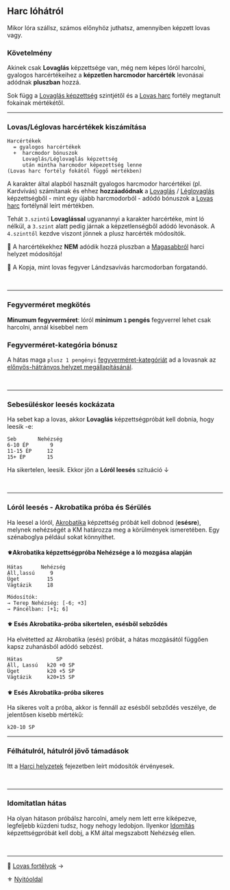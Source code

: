 ## Harc lóhátról

Mikor lóra szállsz, számos előnyhöz juthatsz, amennyiben képzett lovas vagy.

### Követelmény

Akinek csak **Lovaglás** képzettsége van, még nem képes lóról harcolni, gyalogos harcértékeihez a **képzetlen harcmodor harcérték** levonásai adódnak **pluszban** hozzá.

Sok függ a [Lovaglás képzettség](kepzettsegek.szekunder/lovaglas.md) szintjétől és a [Lovas harc](fortelyok.harci/lovas_harc.md) fortély megtanult fokainak mértékétől.

---
### Lovas/Léglovas harcértékek kiszámítása

```
Harcértékek
  = gyalogos harcértékek
  +  harcmodor bónuszok
     Lovaglás/Léglovaglás képzettség
     után mintha harcmodor képezettség lenne
(Lovas harc fortély fokától függő mértékben)
```

A karakter által alapból használt gyalogos harcmodor harcértékei (pl. Kardvívás) számítanak és ehhez **hozzáadódnak** a [Lovaglás](kepzettsegek.szekunder/lovaglas.md) / [Léglovaglás](kepzettsegek.szekunder/leglovaglas.md) képzettségből - mint egy újabb harcmodorból - adódó bónuszok a [Lovas harc](fortelyok.harci/lovas_harc.md) fortélynál leírt mértékben.

Tehát `3.szintű` **Lovaglással** ugyanannyi a karakter harcértéke, mint ló nélkül, a `3.szint` alatt pedig járnak a képzetlenségből adódó levonások. A `4.szinttől` kezdve viszont jönnek a plusz harcérték módosítók.

🔆 A harcértékekhez **NEM** adódik hozzá pluszban a [Magasabbról](065_01_harci_helyzetek.md#magasabbról) harci helyzet módosítója!

🔆 A Kopja, mint lovas fegyver Lándzsavívás harcmodorban forgatandó.

<br />

---
### Fegyverméret megkötés

**Minumum fegyverméret**: lóról **minimum `1` pengés** fegyverrel lehet csak harcolni, annál kisebbel nem

### Fegyverméret-kategória bónusz

A hátas maga `plusz 1 pengényi` [fegyverméret-kategóriát](065_01_harci_helyzetek.md#fegyverm%C3%A9ret---pengeh%C3%A1tr%C3%A1ny) ad a lovasnak az [előnyös-hátrányos helyzet megállapításánál](064_02_03_vedo_ertek_csokkentese.md#%EF%B8%8F-fegyverm%C3%A9ret---pengeh%C3%A1tr%C3%A1ny).

<br />

---
### Sebesüléskor leesés kockázata

Ha sebet kap a lovas, akkor **Lovaglás** képzettségpróbát kell dobnia, hogy leesik -e:

```
Seb       Nehézség
6-10 ÉP       9
11-15 ÉP     12
15+ ÉP       15
```

Ha sikertelen, leesik. Ekkor jön a **Lóról leesés** szituáció ↓

<br />

---
### Lóról leesés - Akrobatika próba és Sérülés

Ha leesel a lóról, [Akrobatika](kepzettsegek.primer.altalanos/akrobatika.md) képzettség próbát kell dobnod (**esésre**), melynek nehézségét a KM határozza meg a körülmények ismeretében.  Egy szénaboglya például sokat könnyíthet.

#### ⚜️Akrobatika képzettségpróba Nehézsége a ló mozgása alapján

```
Hátas      Nehézség
Áll,lassú     9
Üget         15
Vágtázik     18

Módosítók:
→ Terep Nehézség: [-6; +3]
→ Páncélban: [+1; 6]
```

#### ⚜️ Esés Akrobatika-próba sikertelen, esésből sebződés

Ha elvétetted az Akrobatika (esés) próbát, a hátas mozgásától függően kapsz zuhanásból adódó sebzést.

```
Hátas           SP
Áll, Lassú   k20 +0 SP
Üget         k20 +5 SP
Vágtázik     k20+15 SP
```

#### ⚜️ Esés Akrobatika-próba sikeres

Ha sikeres volt a próba, akkor is fennáll az esésből sebződés veszélye, de jelentősen kisebb mértékű:

```
k20-10 SP
```

---
### Félhátulról, hátulról jövő támadások

Itt a [Harci helyzetek](065_01_harci_helyzetek.md) fejezetben leírt módosítók érvényesek.

<br />

---
### Idomítatlan hátas

Ha olyan hátason próbálsz harcolni, amely nem lett erre kiképezve, legfeljebb küzdeni tudsz, hogy nehogy ledobjon. Ilyenkor [Idomítás](kepzettsegek.szekunder/idomitas.md) képzettségpróbát kell dobj, a KM által megszabott Nehézség ellen.

<br />

---

🔗 [Lovas fortélyok](067_02_lovas_leglovas_fortelyok.md) →

⚜️ [Nyitóoldal](start.md#6-harcrendszer-%EF%B8%8F)
